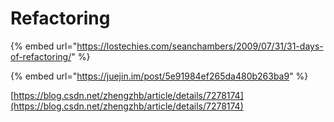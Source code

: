 # Refactoring

{% embed url="https://lostechies.com/seanchambers/2009/07/31/31-days-of-refactoring/" %}

{% embed url="https://juejin.im/post/5e91984ef265da480b263ba9" %}

[https://blog.csdn.net/zhengzhb/article/details/7278174](https://blog.csdn.net/zhengzhb/article/details/7278174)




